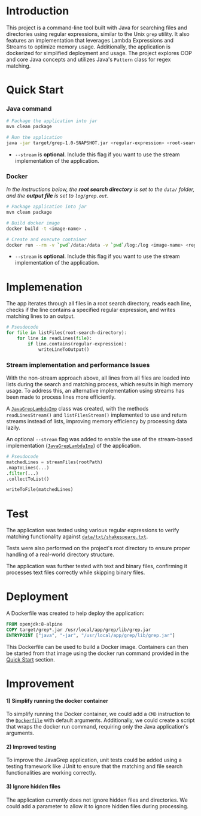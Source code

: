 # Introduction

This project is a command-line tool built with Java for searching files and directories using
regular expressions, similar to the Unix `grep` utility. It also features an implementation that
leverages Lambda Expressions and Streams to optimize memory usage. Additionally, the application is
dockerized for simplified deployment and usage. The project explores OOP and core Java concepts and
utilizes Java's `Pattern` class for regex matching.

# Quick Start

### Java command

```bash
# Package the application into jar
mvn clean package

# Run the application
java -jar target/grep-1.0-SNAPSHOT.jar <regular-expression> <root-search-directory> <output-file> <--stream>
```

- `--stream` is **optional**. Include this flag if you want to use the stream implementation of the
  application.

### Docker

*In the instructions below, the __root search directory__ is set to the `data/` folder, and the
__output file__ is set to `log/grep.out`.*

```bash
# Package application into jar
mvn clean package

# Build docker image
docker build -t <image-name> .

# Create and execute container
docker run --rm -v `pwd`/data:/data -v `pwd`/log:/log <image-name> <regular-expression> /data /log/grep.out <--stream>
```

- `--stream` is **optional**. Include this flag if you want to use the stream implementation of the
  application.

# Implemenation

The app iterates through all files in a root search directory, reads each line, checks if the line
contains a specified regular expression, and writes matching lines to an output.

```python
# Pseudocode
for file in listFiles(root-search-directory):
    for line in readLines(file):
        if line.contains(regular-expression):
            writeLineToOutput()
```

### Stream implementation and performance Issues

With the non-stream approach above, all lines from all files are loaded into lists during the search
and matching process, which results in high memory usage. To address this, an alternative
implementation using streams has been made to process lines more efficiently.

A [`JavaGrepLambdaImp`](src/main/java/ca/jrvs/apps/grep/JavaGrepLambdaImp.java) class was created,
with the methods `readLinesStream()` and `listFilesStream()` implemented to use and return streams
instead of lists, improving memory efficiency by processing data lazily.

An optional `--stream` flag was added to enable the use of the stream-based
implementation ([`JavaGrepLambdaImp`](src/main/java/ca/jrvs/apps/grep/JavaGrepLambdaImp.java)) of
the application.

```python
# Pseudocode
matchedLines = streamFiles(rootPath)
.mapToLines(...)
.filter(...)
.collectToList()

writeToFile(matchedLines)
```

# Test

The application was tested using various regular expressions to verify matching functionality
against [`data/txt/shakespeare.txt`](data/txt/shakespeare.txt).

Tests were also performed on the project's root directory to ensure proper handling of a real-world
directory structure.

The application was further tested with text and binary files, confirming it
processes text files correctly while skipping binary files.

# Deployment

A Dockerfile was created to help deploy the application:

```dockerfile
FROM openjdk:8-alpine
COPY target/grep*.jar /usr/local/app/grep/lib/grep.jar
ENTRYPOINT ["java", "-jar", "/usr/local/app/grep/lib/grep.jar"]
```

This Dockerfile can be used to build a Docker image. Containers can then be started from that image
using the docker run command provided in the [Quick Start](#quick-start) section.

# Improvement

#### 1) Simplify running the docker container

To simplify running the Docker container, we could add a `CMD` instruction to
the [`Dockerfile`](Dockerfile) with default arguments. Additionally, we could create a script that
wraps the docker run command, requiring only the Java application's arguments.

#### 2) Improved testing

To improve the JavaGrep application, unit tests could be added using a testing framework like JUnit
to ensure that the matching and file search functionalities are working correctly.

#### 3) Ignore hidden files

The application currently does not ignore hidden files and directories. We could add a parameter to
allow it to ignore hidden files during processing.